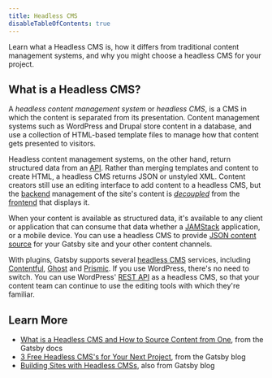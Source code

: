 ```yaml
---
title: Headless CMS
disableTableOfContents: true
---
```


Learn what a Headless CMS is, how it differs from traditional content management systems, and why you might choose a headless CMS for your project.

## What is a Headless CMS?

A _headless content management system_ or _headless CMS_, is a CMS in which the content is separated from its presentation. Content management systems such as WordPress and Drupal store content in a database, and use a collection of HTML-based template files to manage how that content gets presented to visitors.

Headless content management systems, on the other hand, return structured data from an [API](/docs/glossary/#api). Rather than merging templates and content to create HTML, a headless CMS returns JSON or unstyled XML. Content creators still use an editing interface to add content to a headless CMS, but the [backend](/docs/glossary#backend) management of the site's content is [_decoupled_](/docs/glossary#decoupled) from the [frontend](/docs/glossary#frontend) that displays it.

When your content is available as structured data, it's available to any client or application that can consume that data whether a [JAMStack](/docs/glossary/jamstack) application, or a mobile device. You can use a headless CMS to provide [JSON content source](/docs/sourcing-content-from-json-or-yaml/) for your Gatsby site and your other content channels.

With plugins, Gatsby supports several [headless CMS](/docs/headless-cms/) services, including [Contentful](https://www.contentful.com/), [Ghost](https://ghost.org/pricing/) and [Prismic](https://prismic.io/). If you use WordPress, there's no need to switch. You can use WordPress' [REST API](/docs/sourcing-from-wordpress/) as a headless CMS, so that your content team can continue to use the editing tools with which they're familiar.

## Learn More

- [What is a Headless CMS and How to Source Content from One](/docs/headless-cms/), from the Gatsby docs
- [3 Free Headless CMS's for Your Next Project](/blog/2019-10-15-free-headless-cms/), from the Gatsby blog
- [Building Sites with Headless CMSs](/blog/2018-2-3-sites-with-headless-cms/#reach-skip-nav), also from Gatsby blog
